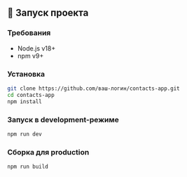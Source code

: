## 🚀 Запуск проекта

### Требования
- Node.js v18+
- npm v9+

### Установка
```bash
git clone https://github.com/ваш-логин/contacts-app.git
cd contacts-app
npm install
```

### Запуск в development-режиме
```bash
npm run dev
```

### Сборка для production
```bash
npm run build
```

